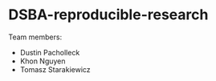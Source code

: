 # DSBA-reproducible-research

Team members:
- Dustin Pacholleck
- Khon Nguyen
- Tomasz Starakiewicz
